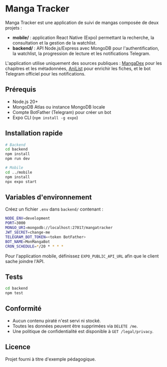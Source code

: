 # Manga Tracker

Manga Tracker est une application de suivi de mangas composée de deux projets :

- **mobile/** : application React Native (Expo) permettant la recherche, la
  consultation et la gestion de la watchlist.
- **backend/** : API Node.js/Express avec MongoDB pour l'authentification, la
  watchlist, la progression de lecture et les notifications Telegram.

L'application utilise uniquement des sources publiques :
[MangaDex](https://api.mangadex.org) pour les chapitres et les métadonnées,
[AniList](https://anilist.co/graphiql) pour enrichir les fiches, et le bot
Telegram officiel pour les notifications.

## Prérequis

- Node.js 20+
- MongoDB Atlas ou instance MongoDB locale
- Compte BotFather (Telegram) pour créer un bot
- Expo CLI (`npm install -g expo`)

## Installation rapide

```bash
# Backend
cd backend
npm install
npm run dev

# Mobile
cd ../mobile
npm install
npx expo start
```

## Variables d'environnement

Créez un fichier `.env` dans `backend/` contenant :

```bash
NODE_ENV=development
PORT=3000
MONGO_URI=mongodb://localhost:27017/mangatracker
JWT_SECRET=change-me
TELEGRAM_BOT_TOKEN=<token BotFather>
BOT_NAME=MonMangaBot
CRON_SCHEDULE=*/20 * * * *
```

Pour l'application mobile, définissez `EXPO_PUBLIC_API_URL` afin que le client
sache joindre l'API.

## Tests

```bash
cd backend
npm test
```

## Conformité

- Aucun contenu piraté n'est servi ni stocké.
- Toutes les données peuvent être supprimées via `DELETE /me`.
- Une politique de confidentialité est disponible à `GET /legal/privacy`.

## Licence

Projet fourni à titre d'exemple pédagogique.
